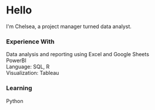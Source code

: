 # Hello

I'm Chelsea, a project manager turned data analyst. 

### Experience With
Data analysis and reporting using Excel and Google Sheets <br>
PowerBI <br>
Language: SQL, R <br>
Visualization: Tableau

### Learning
Python

<!--
**c-koll/c-koll** is a ✨ _special_ ✨ repository because its `README.md` (this file) appears on your GitHub profile.

Here are some ideas to get you started:

- 🔭 I’m currently working on ...
- 🌱 I’m currently learning ...
- 👯 I’m looking to collaborate on ...
- 🤔 I’m looking for help with ...
- 💬 Ask me about ...
- 📫 How to reach me: ...
- 😄 Pronouns: ...
- ⚡ Fun fact: ...
-->
